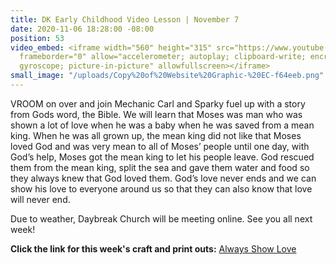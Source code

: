 ```yaml
---
title: DK Early Childhood Video Lesson | November 7
date: 2020-11-06 18:28:00 -08:00
position: 53
video_embed: <iframe width="560" height="315" src="https://www.youtube.com/embed/bDP2ChWyP_0"
  frameborder="0" allow="accelerometer; autoplay; clipboard-write; encrypted-media;
  gyroscope; picture-in-picture" allowfullscreen></iframe>
small_image: "/uploads/Copy%20of%20Website%20Graphic-%20EC-f64eeb.png"
---
```


VROOM on over and join Mechanic Carl and Sparky fuel up with a story from Gods word, the Bible. We will learn that Moses was man who was shown a lot of love when he was a baby when he was saved from a mean king. When he was all grown up, the mean king did not like that Moses loved God and was very mean to all of Moses’ people until one day, with God’s help, Moses got the mean king to let his people leave. God rescued them from the mean king, split the sea and gave them water and food so they always knew that God loved them. God’s love never ends and we can show his love to everyone around us so that they can also know that love will never end.

Due to weather, Daybreak Church will be meeting online. See you all next week!

**Click the link for this week's craft and print outs:**
[Always Show Love](https://drive.google.com/file/d/1eYxmRGJRjdMJ3f4igflKTlTuCZVjBuIJ/view?usp=sharing)